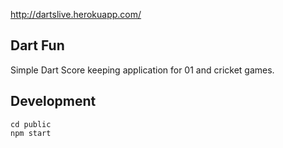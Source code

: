 http://dartslive.herokuapp.com/

## Dart Fun
Simple Dart Score keeping application for 01 and cricket games.

## Development
```
cd public
npm start
```



